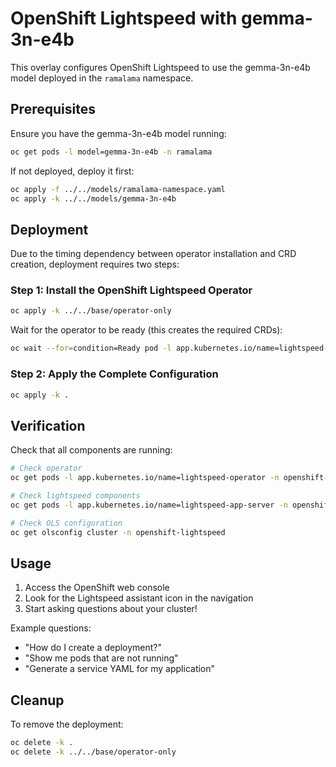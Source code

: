 # OpenShift Lightspeed with gemma-3n-e4b

This overlay configures OpenShift Lightspeed to use the gemma-3n-e4b model deployed in the `ramalama` namespace.

## Prerequisites

Ensure you have the gemma-3n-e4b model running:
```bash
oc get pods -l model=gemma-3n-e4b -n ramalama
```

If not deployed, deploy it first:
```bash
oc apply -f ../../models/ramalama-namespace.yaml
oc apply -k ../../models/gemma-3n-e4b
```

## Deployment

Due to the timing dependency between operator installation and CRD creation, deployment requires two steps:

### Step 1: Install the OpenShift Lightspeed Operator
```bash
oc apply -k ../../base/operator-only
```

Wait for the operator to be ready (this creates the required CRDs):
```bash
oc wait --for=condition=Ready pod -l app.kubernetes.io/name=lightspeed-operator -n openshift-lightspeed --timeout=300s
```

### Step 2: Apply the Complete Configuration
```bash
oc apply -k .
```

## Verification

Check that all components are running:
```bash
# Check operator
oc get pods -l app.kubernetes.io/name=lightspeed-operator -n openshift-lightspeed

# Check lightspeed components
oc get pods -l app.kubernetes.io/name=lightspeed-app-server -n openshift-lightspeed

# Check OLS configuration
oc get olsconfig cluster -n openshift-lightspeed
```

## Usage

1. Access the OpenShift web console
2. Look for the Lightspeed assistant icon in the navigation
3. Start asking questions about your cluster!

Example questions:
- "How do I create a deployment?"
- "Show me pods that are not running"
- "Generate a service YAML for my application"

## Cleanup

To remove the deployment:
```bash
oc delete -k .
oc delete -k ../../base/operator-only
```
